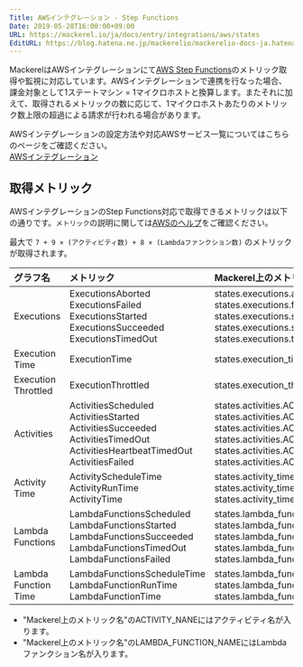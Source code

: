 ```yaml
---
Title: AWSインテグレーション - Step Functions
Date: 2019-05-28T16:00:00+09:00
URL: https://mackerel.io/ja/docs/entry/integrations/aws/states
EditURL: https://blog.hatena.ne.jp/mackerelio/mackerelio-docs-ja.hatenablog.mackerel.io/atom/entry/17680117127170721430
---
```


MackerelはAWSインテグレーションにて<a href="https://aws.amazon.com/jp/step-functions/" target="_blank">AWS Step Functions</a>のメトリック取得や監視に対応しています。AWSインテグレーションで連携を行なった場合、課金対象として1ステートマシン = 1マイクロホストと換算します。またそれに加えて、取得されるメトリックの数に応じて、1マイクロホストあたりのメトリック数上限の超過による請求が行われる場合があります。

AWSインテグレーションの設定方法や対応AWSサービス一覧についてはこちらのページをご確認ください。<br>
<a href="https://mackerel.io/ja/docs/entry/integrations/aws">AWSインテグレーション</a>

## 取得メトリック
AWSインテグレーションのStep Functions対応で取得できるメトリックは以下の通りです。`メトリック`の説明に関しては<a href="https://docs.aws.amazon.com/ja_jp/step-functions/latest/dg/procedure-cw-metrics.html
" target="_blank">AWSのヘルプ</a>をご確認ください。

最大で `7 + 9 × (アクティビティ数) + 8 × (Lambdaファンクション数)` のメトリックが取得されます。

|グラフ名|メトリック|Mackerel上のメトリック名|単位|Statistics|
|:--|:--|:--|:--|:--|
|Executions|ExecutionsAborted<br>ExecutionsFailed<br>ExecutionsStarted<br>ExecutionsSucceeded<br>ExecutionsTimedOut|states.executions.aborted<br>states.executions.failed<br>states.executions.started<br>states.executions.succeeded<br>states.executions.timed_out|integer|Sum|
|Execution Time|ExecutionTime|states.execution_time.execution_time|float|Average|
|Execution Throttled|ExecutionThrottled|states.execution_throttled.execution_throttled|integer|Sum|
|Activities|ActivitiesScheduled<br>ActivitiesStarted<br>ActivitiesSucceeded<br>ActivitiesTimedOut<br>ActivitiesHeartbeatTimedOut<br>ActivitiesFailed|states.activities.ACTIVITY_NAME.scheduled<br>states.activities.ACTIVITY_NAME.started<br>states.activities.ACTIVITY_NAME.succeeded<br>states.activities.ACTIVITY_NAME.timed_out<br>states.activities.ACTIVITY_NAME.heartbeat_timed_out<br>states.activities.ACTIVITY_NAME.failed|integer|Sum|
|Activity Time|ActivityScheduleTime<br>ActivityRunTime<br>ActivityTime|states.activity_time.ACTIVITY_NAME.schedule<br>states.activity_time.ACTIVITY_NANE.run<br>states.activity_time.ACTIVITY_NANE.all|float|Average|
|Lambda Functions|LambdaFunctionsScheduled<br>LambdaFunctionsStarted<br>LambdaFunctionsSucceeded<br>LambdaFunctionsTimedOut<br>LambdaFunctionsFailed|states.lambda_functions.LAMBDA_FUNCTION_NAME.scheduled<br>states.lambda_functions.LAMBDA_FUNCTION_NAME.started<br>states.lambda_functions.LAMBDA_FUNCTION_NAME.succeeded<br>states.lambda_functions.LAMBDA_FUNCTION_NAME.timed_out<br>states.lambda_functions.LAMBDA_FUNCTION_NAME.failed|integer|Sum|
|Lambda Function Time|LambdaFunctionsScheduleTime<br>LambdaFunctionRunTime<br>LambdaFunctionTime|states.lambda_function_time.LAMBDA_FUNCTION_NAME.schedule<br>states.lambda_function_time.LAMBDA_FUNCTION_NAME.run<br>states.lambda_function_time.LAMBDA_FUNCTION_NAME.all|float|Average|

- "Mackerel上のメトリック名"のACTIVITY_NANEにはアクティビティ名が入ります。
- "Mackerel上のメトリック名"のLAMBDA_FUNCTION_NAMEにはLambdaファンクション名が入ります。

